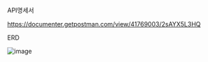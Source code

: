 API명세서

https://documenter.getpostman.com/view/41769003/2sAYX5L3HQ

ERD

![image](https://github.com/user-attachments/assets/048c73a4-d888-4d53-a23e-3fcdc9110db4)
